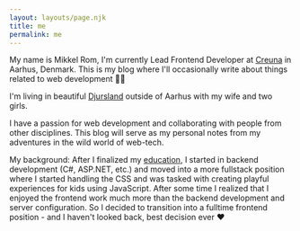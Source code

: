 ```yaml
---
layout: layouts/page.njk
title: me
permalink: me
---
```

My name is Mikkel Rom, I'm currently Lead Frontend Developer at [Creuna](https://www.creuna.com/dk/) in Aarhus, Denmark.
This is my blog where I'll occasionally write about things related to web development 👨‍💻

I'm living in beautiful [Djursland](https://www.google.com/maps/place/Syddjurs/@56.1955727,10.1815078,9z/data=!4m5!3m4!1s0x464dccd219bbdf69:0x3131bb713865bb9d!8m2!3d56.3163678!4d10.5265058) outside of Aarhus with my wife and two girls.

I have a passion for web development and collaborating with people from other disciplines.
This blog will serve as my personal notes from my adventures in the wild world of web-tech.

My background:
After I finalized my [education](https://da.wikipedia.org/wiki/Data-_og_kommunikationsuddannelsen#Datatekniker), I started in backend development (C#, ASP.NET, etc.) and moved 
into a more fullstack position where I started handling the CSS and was tasked with creating
 playful experiences for kids using JavaScript. After some time I realized that I enjoyed the frontend work much 
 more than the backend development and server configuration. So I decided to transition into a fulltime frontend position - and I haven't looked back, best decision ever ❤️️ 